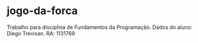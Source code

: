 # jogo-da-forca
Trabalho para disciplina de Fundamentos da Programação.
Dados do aluno: Diego Trevisan. RA: 1131769
